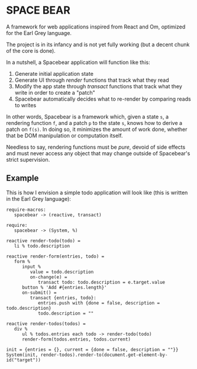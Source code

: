 
SPACE BEAR
==========

A framework for web applications inspired from React and Om, optimized
for the Earl Grey language.

The project is in its infancy and is not yet fully working (but a
decent chunk of the core is done).

In a nutshell, a Spacebear application will function like this:

1. Generate initial application state
2. Generate UI through *render* functions that track what they read
3. Modify the app state through *transact* functions that track what they write
   in order to create a "patch"
4. Spacebear automatically decides what to re-render by comparing
   reads to writes

In other words, Spacebear is a framework which, given a state `s`, a
rendering function `f`, and a patch `p` to the state `s`, knows how to
derive a patch on `f(s)`. In doing so, it minimizes the amount of work
done, whether that be DOM manipulation or computation itself.

Needless to say, rendering functions must be *pure*, devoid of side
effects and must never access any object that may change outside of
Spacebear's strict supervision.


Example
-------

This is how I envision a simple todo application will look like (this
is written in the Earl Grey language):

    require-macros:
       spacebear -> (reactive, transact)
    
    require:
       spacebear -> (System, %)
    
    reactive render-todo(todo) =
       li % todo.description

    reactive render-form(entries, todo) =
       form %
          input %
             value = todo.description
             on-change(e) =
                transact todo: todo.description = e.target.value
          button % 'Add #{entries.length}'
          on-submit() =
             transact {entries, todo}:
                entries.push with {done = false, description = todo.description}
                todo.description = ""
    
    reactive render-todos(todos) =
       div %
          ul % todos.entries each todo -> render-todo(todo)
          render-form(todos.entries, todos.current)

    init = {entries = {}, current = {done = false, description = ""}}
    System(init, render-todos).render-to(document.get-element-by-id("target"))




